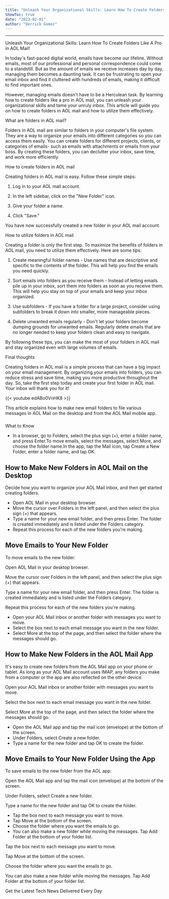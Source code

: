 ```yaml
---
title: "Unleash Your Organizational Skills: Learn How To Create Folders Like A Pro in AOL Mail!"
ShowToc: true 
date: "2023-02-01"
author: "Derrick Gomez"
---
```

*****
Unleash Your Organizational Skills: Learn How To Create Folders Like A Pro in AOL Mail!

In today's fast-paced digital world, emails have become our lifeline. Without emails, most of our professional and personal correspondence could come to a standstill. But as the amount of emails we receive increases day by day, managing them becomes a daunting task. It can be frustrating to open your email inbox and find it cluttered with hundreds of emails, making it difficult to find important ones.

However, managing emails doesn't have to be a Herculean task. By learning how to create folders like a pro in AOL mail, you can unleash your organizational skills and tame your unruly inbox. This article will guide you on how to create folders in AOL mail and how to utilize them effectively.

What are folders in AOL mail?

Folders in AOL mail are similar to folders in your computer's file system. They are a way to organize your emails into different categories so you can access them easily. You can create folders for different projects, clients, or categories of emails- such as emails with attachments or emails from your boss. By creating these folders, you can declutter your inbox, save time, and work more efficiently.

How to create folders in AOL mail

Creating folders in AOL mail is easy. Follow these simple steps:

1. Log in to your AOL mail account.

2. In the left sidebar, click on the "New Folder" icon.

3. Give your folder a name.

4. Click "Save."

You have now successfully created a new folder in your AOL mail account.

How to utilize folders in AOL mail

Creating a folder is only the first step. To maximize the benefits of folders in AOL mail, you need to utilize them effectively. Here are some tips:

1. Create meaningful folder names - Use names that are descriptive and specific to the contents of the folder. This will help you find the emails you need quickly.

2. Sort emails into folders as you receive them - Instead of letting emails pile up in your inbox, sort them into folders as soon as you receive them. This will help you stay on top of your emails and keep your inbox organized.

3. Use subfolders - If you have a folder for a large project, consider using subfolders to break it down into smaller, more manageable pieces.

4. Delete unwanted emails regularly - Don't let your folders become dumping grounds for unwanted emails. Regularly delete emails that are no longer needed to keep your folders clean and easy to navigate.

By following these tips, you can make the most of your folders in AOL mail and stay organized even with large volumes of emails.

Final thoughts

Creating folders in AOL mail is a simple process that can have a big impact on your email management. By organizing your emails into folders, you can reduce stress and save time, making you more productive throughout the day. So, take the first step today and create your first folder in AOL mail. Your inbox will thank you for it!

{{< youtube edABo0VnHK8 >}} 




This article explains how to make new email folders to file various messages in AOL Mail on the desktop and from the AOL Mail mobile app.

 
### 
What to Know
 
- In a browser, go to Folders, select the plus sign (+), enter a folder name, and press Enter.To move emails, select the messages, select More, and choose the folder name.In the app, tap the Mail icon, tap Create a New Folder, enter a folder name, and tap OK.

 
##   How to Make New Folders in AOL Mail on the Desktop  
 

Decide how you want to organize your AOL Mail inbox, and then get started creating folders.

 
- Open AOL Mail in your desktop browser.
 - Move the cursor over Folders in the left panel, and then select the plus sign (+) that appears.
 - Type a name for your new email folder, and then press Enter. The folder is created immediately and is listed under the Folders category.
 - Repeat this process for each of the new folders you're making.

 
##   Move Emails to Your New Folder  
 

To move emails to the new folder:

 

Open AOL Mail in your desktop browser.

 

Move the cursor over Folders in the left panel, and then select the plus sign (+) that appears.

 

Type a name for your new email folder, and then press Enter. The folder is created immediately and is listed under the Folders category.

 

Repeat this process for each of the new folders you're making.

 
- Open your AOL Mail inbox or another folder with messages you want to move.
 - Select the box next to each email message you want in the new folder.
 - Select More at the top of the page, and then select the folder where the messages should go.

 
##   How to Make New Folders in the AOL Mail App  
 

It's easy to create new folders from the AOL Mail app on your phone or tablet. As long as your AOL Mail account uses IMAP, any folders you make from a computer or the app are also reflected on the other device.

 

Open your AOL Mail inbox or another folder with messages you want to move.

 

Select the box next to each email message you want in the new folder.

 

Select More at the top of the page, and then select the folder where the messages should go.

 
- Open the AOL Mail app and tap the mail icon (envelope) at the bottom of the screen.
 - Under Folders, select Create a new folder.
 - Type a name for the new folder and tap OK to create the folder.

 
##   Move Emails to Your New Folder Using the App  
 

To save emails to the new folder from the AOL app:

 

Open the AOL Mail app and tap the mail icon (envelope) at the bottom of the screen.

 

Under Folders, select Create a new folder.

 

Type a name for the new folder and tap OK to create the folder.

 
- Tap the box next to each message you want to move.
 - Tap Move at the bottom of the screen.
 - Choose the folder where you want the emails to go.
 - You can also make a new folder while moving the messages. Tap Add Folder at the bottom of your folder list.

 

Tap the box next to each message you want to move.

 

Tap Move at the bottom of the screen.

 

Choose the folder where you want the emails to go.

 
You can also make a new folder while moving the messages. Tap Add Folder at the bottom of your folder list.
 

Get the Latest Tech News Delivered Every Day




